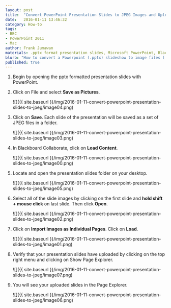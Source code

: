 ```yaml
---
layout: post
title:  "Convert PowerPoint Presentation Slides to JPEG Images and Upload to Blackboard Collaborate"
date:   2016-01-11 13:46:32
category: How-to
tags:
- BBC
- PowerPoint 2011
- Mac
author: Frank Jumawan
materials: .pptx format presentation slides, Microsoft PowerPoint, Blackboard Collaborate
blurb: "How to convert a Powerpoint (.pptx) slideshow to image files (.jpeg) using PowerPoint and the upload presentation to Blackboard Collaborate. This tutorial will help Blackboard Collaborate moderators work around issues experienced when trying to upload pptx formatted presentation slides."
published: true
---
```


1. Begin by opening the pptx formatted presentation slides with PowerPoint.


2. Click on File and select **Save as Pictures**.

    ![]({{ site.baseurl }}/img/2016-01-11-convert-powerpoint-presentation-slides-to-jpeg/image04.png)

3. Click on **Save**. Each slide of the presentation will be saved as  a set of JPEG files in a folder.

    ![]({{ site.baseurl }}/img/2016-01-11-convert-powerpoint-presentation-slides-to-jpeg/image03.png)

4. In Blackboard Collaborate, click on **Load Content**.

    ![]({{ site.baseurl }}/img/2016-01-11-convert-powerpoint-presentation-slides-to-jpeg/image00.png)

5. Locate and open the presentation slides folder on your desktop.

    ![]({{ site.baseurl }}/img/2016-01-11-convert-powerpoint-presentation-slides-to-jpeg/image05.png)

6. Select all of the slide images by clicking on the first slide and **hold shift + mouse click** on last slide. Then click **Open**.

    ![]({{ site.baseurl }}/img/2016-01-11-convert-powerpoint-presentation-slides-to-jpeg/image02.png)

7. Click on **Import Images as Individual Pages**. Click on **Load**.

    ![]({{ site.baseurl }}/img/2016-01-11-convert-powerpoint-presentation-slides-to-jpeg/image01.png)

8. Verify that your presentation slides have uploaded by clicking on the top right menu and clicking on Show Page Explorer.

    ![]({{ site.baseurl }}/img/2016-01-11-convert-powerpoint-presentation-slides-to-jpeg/image07.png)

9. You will see your uploaded slides in the Page Explorer.

    ![]({{ site.baseurl }}/img/2016-01-11-convert-powerpoint-presentation-slides-to-jpeg/image06.png)
